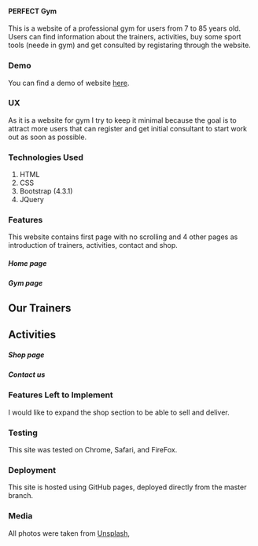 #### PERFECT Gym

This is a website of a professional gym for users from 7 to 85 years old. Users can find information about the trainers, activities, buy some sport tools (neede in gym) and
get consulted by registaring through the website.


### Demo
You can find a demo of website [here](https://meghdadyazdi.github.io/UCFD-Milestone/index.html).

### UX
As it is a website for gym I try to keep it minimal because the goal is to attract more users that can register and get initial consultant to start work out as 
soon as possible.


### Technologies Used
1. HTML
2. CSS
3. Bootstrap (4.3.1)
4. JQuery

### Features
This website contains first page with no scrolling and 4 other pages as introduction of trainers, activities, contact and shop. 

##### Home page

##### Gym page
## Our Trainers
## Activities

##### Shop page

##### Contact us


### Features Left to Implement
I would like to expand the shop section to be able to sell and deliver.

### Testing
This site was tested on Chrome, Safari, and FireFox. 

### Deployment
This site is hosted using GitHub pages, deployed directly from the master branch. 
### Media
All photos were taken from [Unsplash](https://unsplash.com/), 

